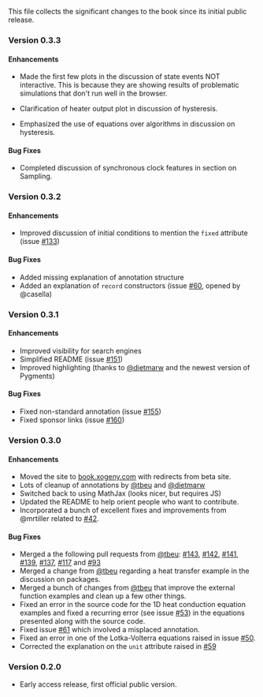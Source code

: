This file collects the significant changes to the book since its initial public release.

### Version 0.3.3

#### Enhancements

  * Made the first few plots in the discussion of state events NOT
    interactive.  This is because they are showing results of problematic
    simulations that don't run well in the browser.

  * Clarification of heater output plot in discussion of hysteresis.

  * Emphasized the use of equations over algorithms in discussion on
    hysteresis.

#### Bug Fixes

  * Completed discussion of synchronous clock features in section on Sampling.

### Version 0.3.2

#### Enhancements

  * Improved discussion of initial conditions to mention the `fixed`
    attribute (issue
    [#133](https://github.com/xogeny/ModelicaBook/pull/133))

#### Bug Fixes

  * Added missing explanation of annotation structure
  * Added an explanation of `record` constructors (issue
    [#60](https://github.com/xogeny/ModelicaBook/pull/60), opened by
    @casella)
	
### Version 0.3.1

#### Enhancements

  * Improved visibility for search engines
  * Simplified README (issue [#151](https://github.com/xogeny/ModelicaBook/pull/151))
  * Improved highlighting (thanks to [@dietmarw](https://github.com/dietmarw) and the
    newest version of Pygments)

#### Bug Fixes

  * Fixed non-standard annotation (issue [#155](https://github.com/xogeny/ModelicaBook/pull/155))
  * Fixed sponsor links (issue [#160](https://github.com/xogeny/ModelicaBook/pull/160))

### Version 0.3.0

#### Enhancements

  * Moved the site to [book.xogeny.com](http://book.xogeny.com) with redirects
    from beta site.
  * Lots of cleanup of annotations by [@tbeu](https://github.com/tbeu) and
    [@dietmarw](https://github.com/dietmarw)
  * Switched back to using MathJax (looks nicer, but requires JS)
  * Updated the README to help orient people who want to contribute.
  * Incorporated a bunch of excellent fixes and improvements from
    @mrtiller related to
    [#42](https://github.com/xogeny/ModelicaBook/pull/42/files).

#### Bug Fixes

  * Merged a the following pull requests from [@tbeu](https://github.com/tbeu):
	[#143](https://github.com/xogeny/ModelicaBook/issues/143),
	[#142](https://github.com/xogeny/ModelicaBook/issues/142),
	[#141](https://github.com/xogeny/ModelicaBook/issues/141),
	[#139](https://github.com/xogeny/ModelicaBook/issues/139),
	[#137](https://github.com/xogeny/ModelicaBook/issues/137),
	[#117](https://github.com/xogeny/ModelicaBook/issues/117) and
	[#93](https://github.com/xogeny/ModelicaBook/issues/93)
  * Merged a change from [@tbeu](https://github.com/tbeu) regarding a heat
    transfer example in the discussion on packages.
  * Merged a bunch of changes from [@tbeu](https://github.com/tbeu) that improve
    the external function examples and clean up a few other things.
  * Fixed an error in the source code for the 1D heat conduction
    equation examples and fixed a recurring error (see issue
    [#53](https://github.com/xogeny/ModelicaBook/issues/53)) in the
    equations presented along with the source code.
  * Fixed issue
    [#61](https://github.com/xogeny/ModelicaBook/issues/61) which
    involved a misplaced annotation.
  * Fixed an error in one of the Lotka-Volterra equations raised
    in issue [#50](https://github.com/xogeny/ModelicaBook/issues/50).
  * Corrected the explanation on the `unit` attribute raised in
    [#59](https://github.com/xogeny/ModelicaBook/issues/59)


### Version 0.2.0

  * Early access release, first official public version.

